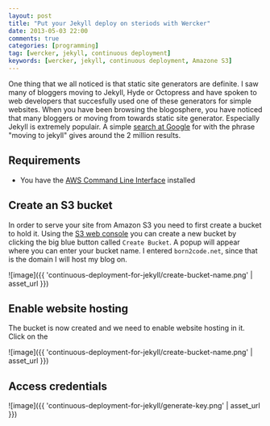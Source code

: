 ```yaml
---
layout: post
title: "Put your Jekyll deploy on steriods with Wercker"
date: 2013-05-03 22:00
comments: true
categories: [programming]
tag: [wercker, jekyll, continuous deployment]
keywords: [wercker, jekyll, continuous deployment, Amazone S3]
---
```


One thing that we all noticed is that static site generators are definite. I saw many of bloggers moving to Jekyll, Hyde or Octopress and have spoken to web developers that succesfully used one of these generators for simple websites.  When you have been browsing the blogosphere, you have noticed that many bloggers or moving from towards static site generator. Especially Jekyll is extremely populair. A simple [search at Google](https://www.google.nl/search?q=moving+to+jekyll) for with the phrase "moving to jekyll" gives around the 2 million results.

## Requirements

* You have the [AWS Command Line Interface](http://aws.amazon.com/cli/) installed

## Create an S3 bucket

In order to serve your site from Amazon S3 you need to first create a bucket to hold it. Using the [S3 web console](https://console.aws.amazon.com/s3/home) you can create a new bucket by clicking the big blue button called `Create Bucket`. A popup will appear where you can enter your bucket name. I entered `born2code.net`, since that is the domain I will host my blog on.

![image]({{ 'continuous-deployment-for-jekyll/create-bucket-name.png' | asset_url }})

## Enable website hosting

The bucket is now created and we need to enable website hosting in it. Click on the

![image]({{ 'continuous-deployment-for-jekyll/create-bucket-name.png' | asset_url }})

## Access credentials

![image]({{ 'continuous-deployment-for-jekyll/generate-key.png' | asset_url }})


